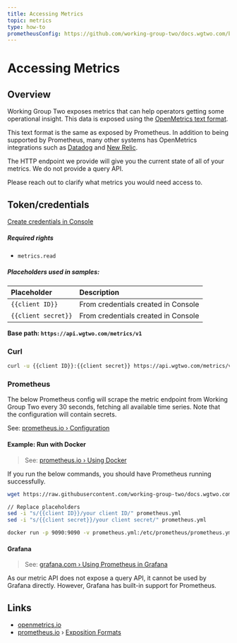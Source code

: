 ```yaml
---
title: Accessing Metrics
topic: metrics
type: how-to
prometheusConfig: https://github.com/working-group-two/docs.wgtwo.com/blob/master/examples/metrics/prometheus.yml
---
```


# Accessing Metrics

## Overview
Working Group Two exposes metrics that can help operators getting some operational insight. This data is exposed using the [OpenMetrics text format](https://openmetrics.io/).

This text format is the same as exposed by Prometheus. In addition to being supported by Prometheus, many other systems
has OpenMetrics integrations such as
[Datadog](https://docs.datadoghq.com/integrations/openmetrics/)
and [New Relic](https://docs.newrelic.com/docs/integrations/prometheus-integrations).

The HTTP endpoint we provide will give you the current state of all of your metrics. We do not provide a query API.

Please reach out to clarify what metrics you would need access to.

## Token/credentials
[Create credentials in Console](https://console.wgtwo.com/api-keys-redirect)

##### Required rights
- `metrics.read`

##### Placeholders used in samples:

|     Placeholder     | Description                              |
|:--------------------|:---------------------------------------- |
| `{{client ID}}`     | From credentials created in Console      |
| `{{client secret}}` | From credentials created in Console      |

**Base path: `https://api.wgtwo.com/metrics/v1`**

### Curl
```bash
curl -u {{client ID}}:{{client secret}} https://api.wgtwo.com/metrics/v1
```

### Prometheus
The below Prometheus config will scrape the metric endpoint from Working Group Two every 30 seconds,
fetching all available time series. Note that the configuration will contain secrets.

See: [prometheus.io › Configuration](https://prometheus.io/docs/prometheus/latest/configuration/configuration/)

<GithubCode :to="$frontmatter.prometheusConfig" />

#### Example: Run with Docker
> See: [prometheus.io › Using Docker](https://prometheus.io/docs/prometheus/latest/installation/#using-docker)

If you run the below commands, you should have Prometheus running successfully.

```bash
wget https://raw.githubusercontent.com/working-group-two/docs.wgtwo.com/master/examples/metrics/prometheus.yml

// Replace placeholders
sed -i "s/{{client ID}}/your client ID/" prometheus.yml
sed -i "s/{{client secret}}/your client secret/" prometheus.yml

docker run -p 9090:9090 -v prometheus.yml:/etc/prometheus/prometheus.yml prom/prometheus
```

#### Grafana
> See: [grafana.com › Using Prometheus in Grafana](https://grafana.com/docs/grafana/latest/features/datasources/prometheus/)

As our metric API does not expose a query API, it cannot be used by Grafana directly.
However, Grafana has built-in support for Prometheus.


## Links
* [openmetrics.io](https://openmetrics.io/)
* [prometheus.io](https://prometheus.io/) › [Exposition Formats](https://prometheus.io/docs/instrumenting/exposition_formats/#text-based-format)
